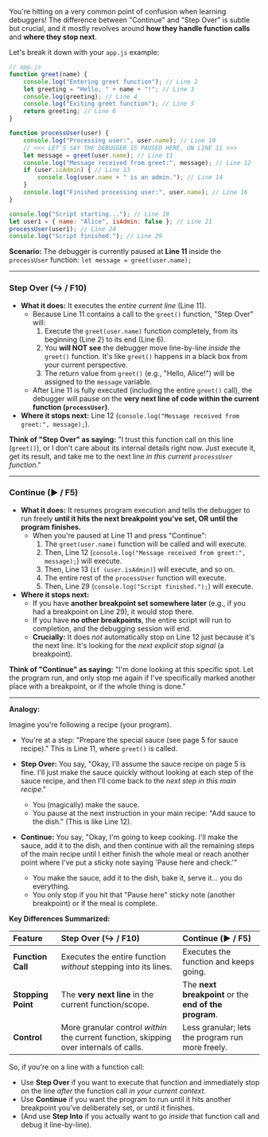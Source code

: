 You're hitting on a very common point of confusion when learning debuggers! The difference between "Continue" and "Step Over" is subtle but crucial, and it mostly revolves around **how they handle function calls** and **where they stop next**.

Let's break it down with your `app.js` example:

```javascript
// app.js
function greet(name) {
    console.log("Entering greet function"); // Line 2
    let greeting = "Hello, " + name + "!"; // Line 3
    console.log(greeting); // Line 4
    console.log("Exiting greet function"); // Line 5
    return greeting; // Line 6
}

function processUser(user) {
    console.log("Processing user:", user.name); // Line 10
    // <<< LET'S SAY THE DEBUGGER IS PAUSED HERE, ON LINE 11 >>>
    let message = greet(user.name); // Line 11
    console.log("Message received from greet:", message); // Line 12
    if (user.isAdmin) { // Line 13
        console.log(user.name + " is an admin."); // Line 14
    }
    console.log("Finished processing user:", user.name); // Line 16
}

console.log("Script starting..."); // Line 19
let user1 = { name: "Alice", isAdmin: false }; // Line 21
processUser(user1); // Line 24
console.log("Script finished."); // Line 29
```

**Scenario:** The debugger is currently paused at **Line 11** inside the `processUser` function: `let message = greet(user.name);`

---

### Step Over (↪️ / F10)

*   **What it does:** It executes the *entire current line* (Line 11).
    *   Because Line 11 contains a call to the `greet()` function, "Step Over" will:
        1.  Execute the `greet(user.name)` function completely, from its beginning (Line 2) to its end (Line 6).
        2.  You **will NOT see** the debugger move line-by-line *inside* the `greet()` function. It's like `greet()` happens in a black box from your current perspective.
        3.  The return value from `greet()` (e.g., "Hello, Alice!") will be assigned to the `message` variable.
    *   After Line 11 is fully executed (including the entire `greet()` call), the debugger will pause on the **very next line of code within the current function (`processUser`)**.
*   **Where it stops next:** Line 12 (`console.log("Message received from greet:", message);`).

**Think of "Step Over" as saying:** "I trust this function call on this line (`greet()`), or I don't care about its internal details right now. Just execute it, get its result, and take me to the next line *in this current `processUser` function*."

---

### Continue (▶️ / F5)

*   **What it does:** It resumes program execution and tells the debugger to run freely **until it hits the next breakpoint you've set, OR until the program finishes.**
    *   When you're paused at Line 11 and press "Continue":
        1.  The `greet(user.name)` function will be called and will execute.
        2.  Then, Line 12 (`console.log("Message received from greet:", message);`) will execute.
        3.  Then, Line 13 (`if (user.isAdmin)`) will execute, and so on.
        4.  The entire rest of the `processUser` function will execute.
        5.  Then, Line 29 (`console.log("Script finished.");`) will execute.
*   **Where it stops next:**
    *   If you have **another breakpoint set somewhere later** (e.g., if you had a breakpoint on Line 29), it would stop there.
    *   If you have **no other breakpoints**, the entire script will run to completion, and the debugging session will end.
    *   **Crucially:** It does *not* automatically stop on Line 12 just because it's the next line. It's looking for the *next explicit stop signal* (a breakpoint).

**Think of "Continue" as saying:** "I'm done looking at this specific spot. Let the program run, and only stop me again if I've specifically marked another place with a breakpoint, or if the whole thing is done."

---

**Analogy:**

Imagine you're following a recipe (your program).

*   You're at a step: "Prepare the special sauce (see page 5 for sauce recipe)." This is Line 11, where `greet()` is called.

*   **Step Over:** You say, "Okay, I'll assume the sauce recipe on page 5 is fine. I'll just make the sauce quickly without looking at each step of the sauce recipe, and then I'll come back to the *next step in this main recipe*."
    *   You (magically) make the sauce.
    *   You pause at the next instruction in your main recipe: "Add sauce to the dish." (This is like Line 12).

*   **Continue:** You say, "Okay, I'm going to keep cooking. I'll make the sauce, add it to the dish, and then continue with all the remaining steps of the main recipe until I either finish the whole meal or reach another point where I've put a sticky note saying 'Pause here and check.'"
    *   You make the sauce, add it to the dish, bake it, serve it... you do everything.
    *   You only stop if you hit that "Pause here" sticky note (another breakpoint) or if the meal is complete.

**Key Differences Summarized:**

| Feature         | Step Over (↪️ / F10)                                                              | Continue (▶️ / F5)                                        |
| :-------------- | :--------------------------------------------------------------------------------- | :-------------------------------------------------------- |
| **Function Call** | Executes the entire function *without* stepping into its lines.                    | Executes the function and keeps going.                    |
| **Stopping Point**| The **very next line** in the current function/scope.                              | The **next breakpoint** or the **end of the program**.      |
| **Control**     | More granular control *within* the current function, skipping over internals of calls. | Less granular; lets the program run more freely.          |

So, if you're on a line with a function call:
*   Use **Step Over** if you want to execute that function and immediately stop on the line *after* the function call *in your current context*.
*   Use **Continue** if you want the program to run until it hits another breakpoint you've deliberately set, or until it finishes.
*   (And use **Step Into** if you actually want to go *inside* that function call and debug it line-by-line).